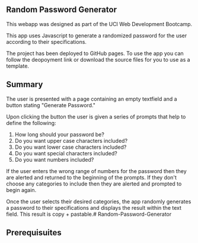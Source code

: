 Random Password Generator
-----------------------------

This webapp was designed as part of the UCI Web Development Bootcamp.

This app uses Javascript to generate a randomized password for the user according to their specifications.

The project has been deployed to GitHub pages. To use the app you can follow the deopoyment link or download the source files for you to use as a template.

Summary
-----------------------------

The user is presented with a page containing an empty textfield and a button stating "Generate Password." 


Upon clicking the button the user is given a series of prompts that help to define the following:

1) How long should your password be?
2) Do you want upper case characters included?
2) Do you want lower case characters included?
2) Do you want special characters included?
2) Do you want numbers included?

If the user enters the wrong range of numbers for the password then they are alerted and returned to the beginning of the prompts. If they don't choose any categories to include then they are alerted and prompted to begin again.

Once the user selects their desired categories, the app randomly generates a password to their specifications and displays the result within the text field. This result is copy + pastable.# Random-Password-Generator

Prerequisuites
-----------------------------
